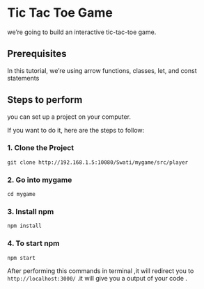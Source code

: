 # **Tic Tac Toe Game**
we’re going to build an interactive tic-tac-toe game.

## **Prerequisites**

In this tutorial, we’re using arrow functions, classes, let, and const statements

## **Steps to perform**

you can set up a project on your computer.

If you want to do it, here are the steps to follow:

### **1. Clone the Project**
```
git clone http://192.168.1.5:10080/Swati/mygame/src/player
```

### **2. Go into mygame**

```
cd mygame
```
### **3. Install npm**


```
npm install 
```

### **4. To start npm**

```
npm start
```

After performing this commands in terminal ,it will redirect you to ` http://localhost:3000/ ` .it will give you a output of your code .
